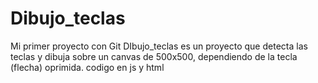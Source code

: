 # Dibujo_teclas
Mi primer proyecto con Git
DIbujo_teclas es un proyecto que detecta las teclas y dibuja sobre un canvas de 500x500, dependiendo de la tecla (flecha) oprimida.
codigo en js y html

